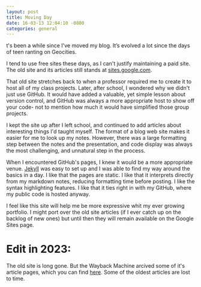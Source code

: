 ```yaml
---
layout: post
title: Moving Day
date: 16-03-13 12:04:10 -0800
categories: general
---
```

t's been a while since I've moved my blog. It’s evolved a lot since the days of teen ranting on Geocities.

I tend to use free sites these days, as I can't justify maintaining a paid
site. The old site and its articles still stands at
[sites.google.com](https://sites.google.com/site/erickveilprogramming/).

That old site stretches back to when a professor required me to create it to host all of my class projects. Later, after school, I wondered why we didn't just use GitHub. It would have added a valuable, yet simple lesson about version control, and GitHub was always a more appropriate host to show off your code- not to mention how much it would have simplified those group projects.

I kept the site up after I left school, and continued to add articles about interesting things I'd taught myself. The format of a blog web site makes it easier for me to look up my notes. However, there was a large formatting step between the notes and the presentation, and code display was always the most challenging, and unnatural step in the process.

When I encountered GitHub's pages, I knew it would be a more appropriate venue.
[Jekyll](http://jekyllrb.com/) was easy to set up and I was able to find my way around the basics in a day. I like that the pages are static. I like that it interprets directly from my markdown notes, reducing formatting time before posting. I like the syntax highlighting features. I like that it ties right in with my GitHub, where my public code is hosted anyway.

I feel like this site will help me be more expressive whit my ever growing portfolio. I might port over the old site articles (if I ever catch up on the backlog of new ones) but until then they will remain available on the Google Sites page.

# Edit in 2023:

The old site is long gone. But the Wayback Machine arcived some of it's article pages, which you can find [here](https://web.archive.org/web/*/https://sites.google.com/site/erickveilprogramming/*). Some of the oldest articles are lost to time.


